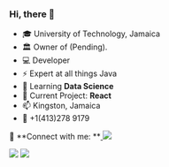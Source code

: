 ### Hi, there 👋


- 🎓 University of Technology, Jamaica
- 🏛 Owner of (Pending).
- 💻 Developer
- ⚡ Expert at all things Java
- 🌱 Learning **Data Science**
- 🔭 Current Project: **React** 
- 📫 Kingston, Jamaica
- 📱 +1(413)278 9179



🔵 **Connect with me: **<a href="https://Adri🔵 **Connect with me:**nkben.github.io">
<img src="https://img.shields.io/badge/Portfolio-000000?style=for-the-badge&logo=opsgenie&logoColor=ffffff"></a> 

<a href="https://github.com/Adriankben">
<img src="https://img.shields.io/badge/Github-211F1F?style=for-the-badge&logo=GitHub&logoColor=ffffff"></a> 
  
<a href="https://www.linkedin.com/in/adriankbennett3/">
<img src="https://img.shields.io/badge/Linkedin-0077B5?style=for-the-badge&logo=Linkedin&logoColor=ffffff"></a>
